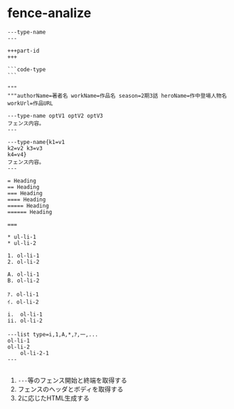 # fence-analize

```javel
---type-name
---
```
```javel
+++part-id
+++
```
````javel
```code-type
```
````
```javel
"""
"""authorName=著者名 workName=作品名 season=2期3話 heroName=作中登場人物名 workUrl=作品URL
```

```javel
---type-name optV1 optV2 optV3
フェンス内容。
---
```
```javel
---type-name{k1=v1 
k2=v2 k3=v3
k4=v4}
フェンス内容。
---
```


```javel
= Heading
== Heading
=== Heading
==== Heading
===== Heading
====== Heading
```
```javel hr
===
```
```javel
* ul-li-1
* ul-li-2
```
```javel
1. ol-li-1
2. ol-li-2
```
```javel
A. ol-li-1
B. ol-li-2
```
```javel
ｱ. ol-li-1
ｲ. ol-li-2
```
```javel
i.  ol-li-1
ii. ol-li-2
```

```javel
---list type=i,1,A,*,ｱ,一,...
ol-li-1
ol-li-2
    ol-li-2-1
---
```

## 

1. `---`等のフェンス開始と終端を取得する
2. フェンスのヘッダとボディを取得する
3. 2に応じたHTML生成する

